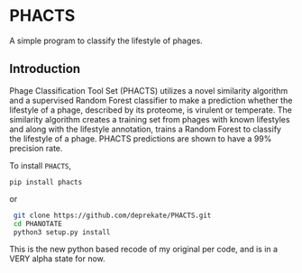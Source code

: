 # PHACTS

A simple program to classify the lifestyle of phages.

Introduction
------------
Phage Classification Tool Set (PHACTS) utilizes a novel similarity algorithm and
a supervised Random Forest classifier to make a prediction whether the lifestyle
of a phage, described by its proteome, is virulent or temperate. The similarity 
algorithm creates a training set from phages with known lifestyles and along with
the lifestyle annotation, trains a Random Forest to classify the lifestyle of a
phage. PHACTS predictions are shown to have a 99% precision rate. 

To install `PHACTS`,
```
pip install phacts
```

or

```sh
 git clone https://github.com/deprekate/PHACTS.git
 cd PHANOTATE
 python3 setup.py install
```

This is the new python based recode of my original per code, and is in a VERY alpha state for now.
